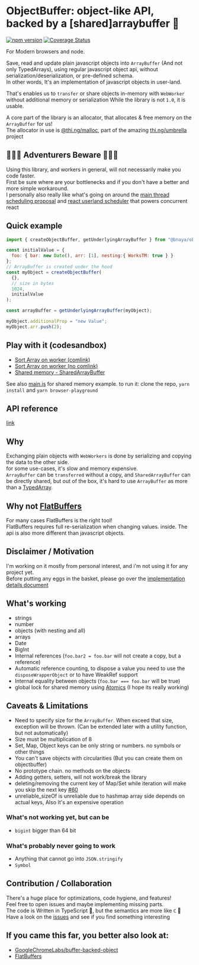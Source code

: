 # ObjectBuffer: object-like API, backed by a [shared]arraybuffer 👀

[![npm version](https://badge.fury.io/js/%40bnaya%2Fobjectbuffer.svg)](https://badge.fury.io/js/%40bnaya%2Fobjectbuffer)
[![Coverage Status](https://coveralls.io/repos/github/Bnaya/objectbuffer/badge.svg)](https://coveralls.io/github/Bnaya/objectbuffer)

For Modern browsers and node.

Save, read and update plain javascript objects into `ArrayBuffer` (And not only TypedArrays),  using regular javascript object api, without serialization/deserialization, or pre-defined schema.  
In other words, It's an implementation of javascript objects in user-land.

That's enables us to `transfer` or share objects in-memory with `WebWorker` without additional memory or serialization
While the library is not `1.0`, it is usable. 

A core part of the library is an allocator, that allocates & free memory on the `ArrayBuffer` for us!  
The allocator in use is [@thi.ng/malloc](https://www.npmjs.com/package/@thi.ng/malloc), part of the amazing [thi.ng/umbrella](https://github.com/thi-ng/umbrella) project

## 🐉🐉🐉 Adventurers Beware 🐉🐉🐉
Using this library, and workers in general, will not necessarily make you code faster.  
First be sure where are your bottlenecks and if you don't have a better and more simple workaround.  
I personally also really like what's going on around the [main thread scheduling proposal](https://github.com/WICG/main-thread-scheduling) and [react userland scheduler](https://www.npmjs.com/package/scheduler) that powers concurrent react

## Quick example

```js
import { createObjectBuffer, getUnderlyingArrayBuffer } from "@bnaya/objectbuffer";

const initialValue = {
  foo: { bar: new Date(), arr: [1], nesting:{ WorksTM: true } }
};
// ArrayBuffer is created under the hood
const myObject = createObjectBuffer(
  {},
  // size in bytes
  1024,
  initialValue
);

const arrayBuffer = getUnderlyingArrayBuffer(myObject);

myObject.additionalProp = "new Value";
myObject.arr.push(2);

```

## Play with it (codesandbox)

* [Sort Array on worker (comlink)](https://codesandbox.io/s/objectbuffer-comlink-demo-sort-array-on-webworker-no-data-copy-vkpqp?expanddevtools=1&fontsize=14&hidenavigation=1&module=%2Fsrc%2Findex.ts)
* [Sort Array on worker (no comlink)](https://codesandbox.io/s/objectbuffer-demo-sort-array-on-webworker-no-data-copy-52xiw?expanddevtools=1&fontsize=14&hidenavigation=1&module=%2Fsrc%2Findex.ts)
* [Shared memory - SharedArrayBuffer](https://codesandbox.io/s/objectbuffer-demo-sharedarraybuffer-tf3il?fontsize=14&module=%2Fsrc%2Findex.ts)

See also [main.js](playground/main.js) for shared memory example.
to run it: clone the repo, `yarn install` and `yarn browser-playground`

## API reference

[link](docs/generated/README.md)

## Why

Exchanging plain objects with `WebWorkers` is done by serializing and copying the data to the other side.  
for some use-cases, it's slow and memory expensive.  
`ArrayBuffer` can be `transferred` without a copy, and `SharedArrayBuffer` can be directly shared, but out of the box, it's hard to use `ArrayBuffer` as more than a [TypedArray](https://developer.mozilla.org/en-US/docs/Web/JavaScript/Typed_arrays).  

## Why not [FlatBuffers](https://github.com/google/flatbuffers)

For many cases FlatBuffers is the right tool!  
FlatBuffers requires full re-serialization when changing values. inside. The api is also more different than javascript objects.

## Disclaimer / Motivation

I'm working on it mostly from personal interest, and i'm not using it for any project yet.  
Before putting any eggs in the basket, please go over the [implementation details document](docs/implementationDetails.md)

## What's working

* strings
* number
* objects (with nesting and all)
* arrays
* Date
* BigInt
* Internal references (`foo.bar2 = foo.bar` will not create a copy, but a reference)
* Automatic reference counting, to dispose a value you need to use the `disposeWrapperObject` or to have WeakRef support
* Internal equality between objects (`foo.bar === foo.bar` will be true)
* global lock for shared memory using [Atomics](https://developer.mozilla.org/en-US/docs/Web/JavaScript/Reference/Global_Objects/Atomics) (I hope its really working)

## Caveats & Limitations

* Need to specify size for the `ArrayBuffer`. When exceed that size, exception will be thrown. (Can be extended later with a utility function, but not automatically)
* Size must be multiplication of 8
* Set, Map, Object keys can be only string or numbers. no symbols or other things
* You can't save objects with circularities (But you can create them on objectbuffer)
* No prototype chain. no methods on the objects
* Adding getters, setters, will not work/break the library
* deleting/removing the current key of Map/Set while iteration will make you skip the next key [#60](https://github.com/Bnaya/objectbuffer/issues/60)
* unreliable_sizeOf is unreliable due to hashmap array side depends on actual keys, Also It's an expensive operation

### What's not working yet, but can be

* `bigint` bigger than 64 bit

### What's probably never going to work

* Anything that cannot go into `JSON.stringify`
* `Symbol`

## Contribution / Collaboration

There's a huge place for optimizations, code hygiene, and features!  
Feel free to open issues and maybe implementing missing parts.  
The code is Written in TypeScript 🦾, but the semantics are more like `C` 🥵   
Have a look on the [issues](https://github.com/Bnaya/objectbuffer/issues) and see if you find something interesting


## If you came this far, you better also look at:
* [GoogleChromeLabs/buffer-backed-object](https://github.com/GoogleChromeLabs/buffer-backed-object#readme) 
* [FlatBuffers](https://google.github.io/flatbuffers/flatbuffers_guide_use_javascript.html)


